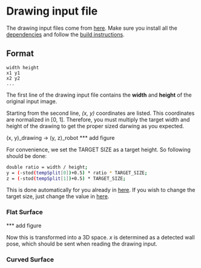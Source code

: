 # Drawing input file

The drawing input files come from [here](https://github.com/daeunsong/LindeBuzoGrayStippling/tree/tsp). Make sure you install all the [dependencies](https://github.com/daeunsong/LindeBuzoGrayStippling/tree/tsp) and follow the [build instructions](https://github.com/daeunSong/LindeBuzoGrayStippling/blob/tsp/README.md#building).

## Format
```shell
width height
x1 y1
x2 y2
... 
```
The first line of the drawing input file contains the **width** and **height** of the original input image. 

Starting from the second line, *(x, y)* coordinates are listed. This coordinates are normalized in [0, 1]. Therefore, you must multiply the target width and height of the drawing to get the proper sized darwing as you expected.   

(x, y)_drawing -> (y, z)_robot
*** add figure

For convenience, we set the TARGET SIZE as a target height. So following should be done:

```sh
double ratio = width / height;
y = (-stod(tempSplit[0])+0.5) * ratio * TARGET_SIZE;
z = (-stod(tempSplit[1])+0.5) * TARGET_SIZE;
```

This is done automatically for you already in [here](https://github.com/daeunSong/large_scale_drawing/blob/6989aee903cb2b19dad5aec67036164c4c4fce18/iiwa/src/drawing_input.cpp#L63). If you wish to change the target size, just change the value in [here](https://github.com/daeunSong/large_scale_drawing/blob/6989aee903cb2b19dad5aec67036164c4c4fce18/iiwa/include/drawing_input.h#L30).


### Flat Surface

*** add figure

Now this is transformed into a 3D space. *x* is determined as a detected wall pose, which should be sent when reading the drawing input.


### Curved Surface



